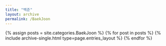 ```yaml
---
title: "백준"
layout: archive
permalink: /BaekJoon
---
```



{% assign posts = site.categories.BaekJoon %}
{% for post in posts %} {% include archive-single.html type=page.entries_layout %} {% endfor %}